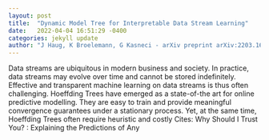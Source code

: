 ```yaml
---
layout: post
title:  "Dynamic Model Tree for Interpretable Data Stream Learning"
date:   2022-04-04 16:51:29 -0400
categories: jekyll update
author: "J Haug, K Broelemann, G Kasneci - arXiv preprint arXiv:2203.16181, 2022"
---
```

Data streams are ubiquitous in modern business and society. In practice, data streams may evolve over time and cannot be stored indefinitely. Effective and transparent machine learning on data streams is thus often challenging. Hoeffding Trees have emerged as a state-of-the art for online predictive modelling. They are easy to train and provide meaningful convergence guarantees under a stationary process. Yet, at the same time, Hoeffding Trees often require heuristic and costly Cites:   Why Should I Trust You? : Explaining the Predictions of Any